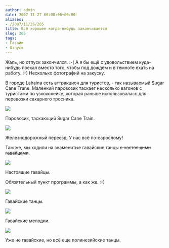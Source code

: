 ```yaml
---
author: admin
date: 2007-11-27 06:08:06+00:00
aliases:
- /2007/11/26/265
title: Всё хорошее когда-нибудь заканчивается
slug: 265
tags:
- Гавайи
- Отпуск
---
```


Жаль, но отпуск закончился. :-( А я бы ещё с удовольствием куда-нибудь поехал вместо того, чтобы под дождём и в темноте ехать на работу. :-) Несколько фотографий на закуску.

В городе Lahaina есть аттракцион для туристов, - так называемый Sugar Cane Trane. Маленкий паровозик таскает несколько вагонов с туристами по узкоколейке, которая раньше использовалась для перевозки сахарного тросника. 

[![](/2007/11/IMG_0723.thumbnail.jpg)](/2007/11/IMG_0730.jpg)     

Паровозик, таскающий Sugar Cane Train.

[![](/2007/11/IMG_0666.thumbnail.jpg)](/2007/11/IMG_0666.jpg)     

<!--more-->

Железнодорожный переезд. У нас всё по-взрослому!

Там же, мы ходили на знаменитые гавайские танцы <strike>с настоящими гавайцами</strike>.

![](/2007/11/true_hawaiians.jpg)     

Настоящие гавайцы.

Обязятельный пункт программы, а как же. :-)

[![](/2007/11/IMG_0898.thumbnail.jpg)](/2007/11/IMG_0898.jpg)     

Гавайские танцы.

[![](/2007/11/IMG_0899.thumbnail.jpg)](/2007/11/IMG_0899.jpg)     

Гавайские мелодии.

[![](/2007/11/IMG_0945.thumbnail.jpg)](/2007/11/IMG_0945.jpg)     

Уже не гавайские, но всё еще полинезийские танцы.
